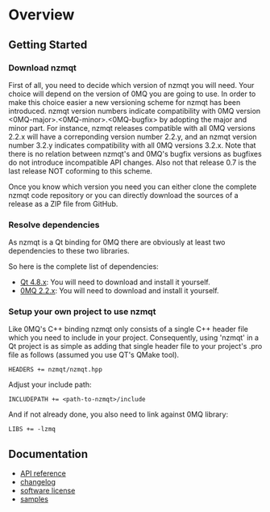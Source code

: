 Overview
========

Getting Started
---------------

### Download nzmqt

First of all, you need to decide which version of nzmqt you will need. Your choice will depend on the version of 0MQ you are going to use. In order to make this choice easier a new versioning scheme for nzmqt has been introduced. nzmqt version numbers indicate compatibility with 0MQ version <0MQ-major>.<0MQ-minor>.<0MQ-bugfix> by adopting the major and minor part. For instance, nzmqt releases compatible with all 0MQ versions 2.2.x will have a correponding version number 2.2.y, and an nzmqt version number 3.2.y indicates compatibility with all 0MQ versions 3.2.x. Note that there is no relation between nzmqt's and 0MQ's bugfix versions as bugfixes do not introduce incompatible API changes. Also not that release 0.7 is the last release NOT coforming to this scheme.

Once you know which version you need you can either clone the complete nzmqt code repository or you can directly download the sources of a release as a ZIP file from GitHub.

### Resolve dependencies

As nzmqt is a Qt binding for 0MQ there are obviously at least two dependencies to these two libraries.

So here is the complete list of dependencies:
* [Qt 4.8.x][]: You will need to download and install it yourself.
* [0MQ 2.2.x][zeromq 2.2.x]: You will need to download and install it yourself.

### Setup your own project to use nzmqt

Like 0MQ's C++ binding nzmqt only consists of a single C++ header file which you need to include in your project. Consequently, using 'nzmqt' in a Qt project is as simple as adding that single header file to your project's .pro file as follows (assumed you use QT's QMake tool).

    HEADERS += nzmqt/nzmqt.hpp

Adjust your include path:

    INCLUDEPATH += <path-to-nzmqt>/include

And if not already done, you also need to link against 0MQ library:

    LIBS += -lzmq

Documentation
-------------

* [API reference][]
* [changelog][]
* [software license][]
* [samples][]


 [cppzmq]:              https://github.com/zeromq/cppzmq                            "C++ binding for 0MQ on GitHub"
 [Qt 4.8.x]:            http://download.qt-project.org/official_releases/qt/4.8/    "Qt 4.8.x download page"
 [zeromq 2.2.x]:        http://www.zeromq.org/intro:get-the-software                "0MQ download page"

 [API reference]:       Software-API-Reference.md                                   "nzmqt API reference"
 [changelog]:           ../CHANGELOG.md                                             "nzmqt software changelog"
 [software license]:    ../LICENSE.md                                               "nzmqt software license"
 [samples]:             Samples.md                                                  "nzmqt samples overview"
